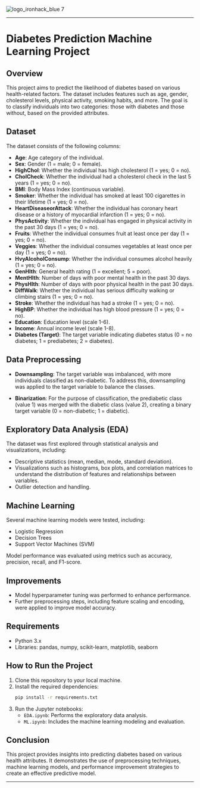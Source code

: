 ![logo_ironhack_blue 7](https://user-images.githubusercontent.com/23629340/40541063-a07a0a8a-601a-11e8-91b5-2f13e4e6b441.png)

---

# Diabetes Prediction Machine Learning Project

## Overview

This project aims to predict the likelihood of diabetes based on various health-related factors. The dataset includes features such as age, gender, cholesterol levels, physical activity, smoking habits, and more. The goal is to classify individuals into two categories: those with diabetes and those without, based on the provided attributes.

## Dataset

The dataset consists of the following columns:

- **Age**: Age category of the individual.
- **Sex**: Gender (1 = male; 0 = female).
- **HighChol**: Whether the individual has high cholesterol (1 = yes; 0 = no).
- **CholCheck**: Whether the individual had a cholesterol check in the last 5 years (1 = yes; 0 = no).
- **BMI**: Body Mass Index (continuous variable).
- **Smoker**: Whether the individual has smoked at least 100 cigarettes in their lifetime (1 = yes; 0 = no).
- **HeartDiseaseorAttack**: Whether the individual has coronary heart disease or a history of myocardial infarction (1 = yes; 0 = no).
- **PhysActivity**: Whether the individual has engaged in physical activity in the past 30 days (1 = yes; 0 = no).
- **Fruits**: Whether the individual consumes fruit at least once per day (1 = yes; 0 = no).
- **Veggies**: Whether the individual consumes vegetables at least once per day (1 = yes; 0 = no).
- **HvyAlcoholConsump**: Whether the individual consumes alcohol heavily (1 = yes; 0 = no).
- **GenHlth**: General health rating (1 = excellent; 5 = poor).
- **MentHlth**: Number of days with poor mental health in the past 30 days.
- **PhysHlth**: Number of days with poor physical health in the past 30 days.
- **DiffWalk**: Whether the individual has serious difficulty walking or climbing stairs (1 = yes; 0 = no).
- **Stroke**: Whether the individual has had a stroke (1 = yes; 0 = no).
- **HighBP**: Whether the individual has high blood pressure (1 = yes; 0 = no).
- **Education**: Education level (scale 1-6).
- **Income**: Annual income level (scale 1-8).
- **Diabetes (Target)**: The target variable indicating diabetes status (0 = no diabetes; 1 = prediabetes; 2 = diabetes).

## Data Preprocessing

- **Downsampling**: The target variable was imbalanced, with more individuals classified as non-diabetic. To address this, downsampling was applied to the target variable to balance the classes.
  
- **Binarization**: For the purpose of classification, the prediabetic class (value 1) was merged with the diabetic class (value 2), creating a binary target variable (0 = non-diabetic; 1 = diabetic).

## Exploratory Data Analysis (EDA)

The dataset was first explored through statistical analysis and visualizations, including:

- Descriptive statistics (mean, median, mode, standard deviation).
- Visualizations such as histograms, box plots, and correlation matrices to understand the distribution of features and relationships between variables.
- Outlier detection and handling.

## Machine Learning

Several machine learning models were tested, including:

- Logistic Regression
- Decision Trees
- Support Vector Machines (SVM)
  
Model performance was evaluated using metrics such as accuracy, precision, recall, and F1-score.

## Improvements

- Model hyperparameter tuning was performed to enhance performance.
- Further preprocessing steps, including feature scaling and encoding, were applied to improve model accuracy.

## Requirements

- Python 3.x
- Libraries: pandas, numpy, scikit-learn, matplotlib, seaborn

## How to Run the Project

1. Clone this repository to your local machine.
2. Install the required dependencies:
   ```bash
   pip install -r requirements.txt
   ```
3. Run the Jupyter notebooks:
   - `EDA.ipynb`: Performs the exploratory data analysis.
   - `ML.ipynb`: Includes the machine learning modeling and evaluation.

## Conclusion

This project provides insights into predicting diabetes based on various health attributes. It demonstrates the use of preprocessing techniques, machine learning models, and performance improvement strategies to create an effective predictive model.

---
